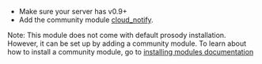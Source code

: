 * Make sure your server has v0.9+
* Add the community module [cloud\_notify](https://modules.prosody.im/mod_cloud_notify).

Note: This module does not come with default prosody installation.
However, it can be set up by adding a community module.
To learn about how to install a community module, go to [installing modules documentation](https://prosody.im/doc/installing_modules)
